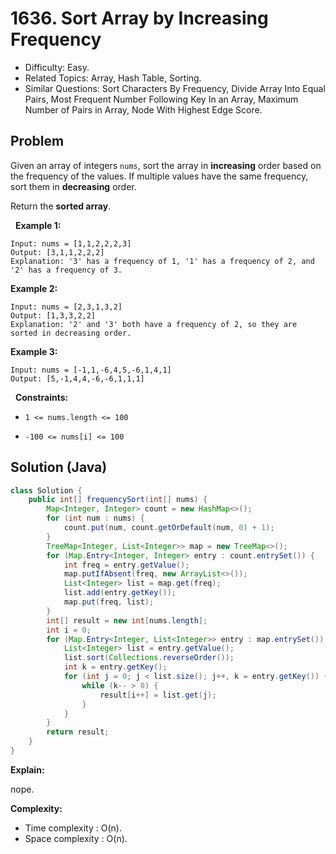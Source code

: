# 1636. Sort Array by Increasing Frequency

- Difficulty: Easy.
- Related Topics: Array, Hash Table, Sorting.
- Similar Questions: Sort Characters By Frequency, Divide Array Into Equal Pairs, Most Frequent Number Following Key In an Array, Maximum Number of Pairs in Array, Node With Highest Edge Score.

## Problem

Given an array of integers ```nums```, sort the array in **increasing** order based on the frequency of the values. If multiple values have the same frequency, sort them in **decreasing** order.

Return the **sorted array**.

 
**Example 1:**

```
Input: nums = [1,1,2,2,2,3]
Output: [3,1,1,2,2,2]
Explanation: '3' has a frequency of 1, '1' has a frequency of 2, and '2' has a frequency of 3.
```

**Example 2:**

```
Input: nums = [2,3,1,3,2]
Output: [1,3,3,2,2]
Explanation: '2' and '3' both have a frequency of 2, so they are sorted in decreasing order.
```

**Example 3:**

```
Input: nums = [-1,1,-6,4,5,-6,1,4,1]
Output: [5,-1,4,4,-6,-6,1,1,1]
```

 
**Constraints:**


	
- ```1 <= nums.length <= 100```
	
- ```-100 <= nums[i] <= 100```



## Solution (Java)

```java
class Solution {
    public int[] frequencySort(int[] nums) {
        Map<Integer, Integer> count = new HashMap<>();
        for (int num : nums) {
            count.put(num, count.getOrDefault(num, 0) + 1);
        }
        TreeMap<Integer, List<Integer>> map = new TreeMap<>();
        for (Map.Entry<Integer, Integer> entry : count.entrySet()) {
            int freq = entry.getValue();
            map.putIfAbsent(freq, new ArrayList<>());
            List<Integer> list = map.get(freq);
            list.add(entry.getKey());
            map.put(freq, list);
        }
        int[] result = new int[nums.length];
        int i = 0;
        for (Map.Entry<Integer, List<Integer>> entry : map.entrySet()) {
            List<Integer> list = entry.getValue();
            list.sort(Collections.reverseOrder());
            int k = entry.getKey();
            for (int j = 0; j < list.size(); j++, k = entry.getKey()) {
                while (k-- > 0) {
                    result[i++] = list.get(j);
                }
            }
        }
        return result;
    }
}
```

**Explain:**

nope.

**Complexity:**

* Time complexity : O(n).
* Space complexity : O(n).
